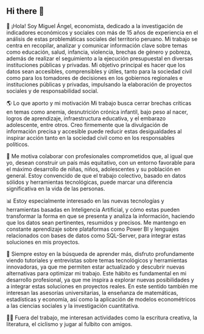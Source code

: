 ## Hi there 👋

👋 ¡Hola! Soy Miguel Ángel, economista, dedicado a la investigación de indicadores económicos y sociales con más de 15 años de experiencia en el análisis de estas problemáticas sociales del territorio peruano. Mi trabajo se centra en recopilar, analizar y comunicar información clave sobre temas como educación, salud, infancia, violencia, brechas de género y pobreza, además de realizar el seguimiento a la ejecución presupuestal en diversas instituciones públicas y privadas. Mi objetivo principal es hacer que los datos sean accesibles, comprensibles y útiles, tanto para la sociedad civil como para los tomadores de decisiones en los gobiernos regionales e instituciones públicas y privadas, impulsando la elaboración de proyectos sociales y de responsabilidad social.

🌎 Lo que aporto y mi motivación
Mi trabajo busca cerrar brechas críticas en temas como anemia, desnutrición crónica infantil, bajo peso al nacer, logros de aprendizaje, infraestructura educativa, y el embarazo adolescente, entre otros. Creo firmemente que la divulgación de información precisa y accesible puede reducir estas desigualdades al inspirar acción tanto en la sociedad civil como en los responsables políticos.

🚀 Me motiva colaborar con profesionales comprometidos que, al igual que yo, desean construir un país más equitativo, con un entorno favorable para el máximo desarrollo de niñas, niños, adolescentes y su población en general. Estoy convencido de que el trabajo colectivo, basado en datos sólidos y herramientas tecnológicas, puede marcar una diferencia significativa en la vida de las personas.

📊 Estoy especialmente interesado en las nuevas tecnologías y herramientas basadas en Inteligencia Artificial, y cómo estas pueden transformar la forma en que se presenta y analiza la información, haciendo que los datos sean pertinentes, resumidos y precisos. Me mantengo en constante aprendizaje sobre plataformas como Power BI y lenguajes relacionados con bases de datos como SQL-Server, para integrar estas soluciones en mis proyectos.

🎥 Siempre estoy en la búsqueda de aprender más, disfruto profundamente viendo tutoriales y entrevistas sobre temas tecnológicos y herramientas innovadoras, ya que me permiten estar actualizado y descubrir nuevas alternativas para optimizar mi trabajo. Este hábito es fundamental en mi desarrollo profesional, ya que me inspira a explorar nuevas posibilidades y a integrar estas soluciones en proyectos reales. En este sentido también me interesan las asesorías universitarias, la enseñanza de matemáticas, estadísticas y economía, así como la aplicación de modelos econométricos a las ciencias sociales y la investigación cuantitativa. 

🏃‍♂️ Fuera del trabajo, me interesan actividades como la escritura creativa, la literatura, el ciclismo y jugar al fulbito con amigos.

<!--
**miguel-mendozag/miguel-mendozag** is a ✨ _special_ ✨ repository because its `README.md` (this file) appears on your GitHub profile.

Here are some ideas to get you started:

- 🔭 I’m currently working on ...
- 🌱 I’m currently learning ...
- 👯 I’m looking to collaborate on ...
- 🤔 I’m looking for help with ...
- 💬 Ask me about ...
- 📫 How to reach me: ...
- 😄 Pronouns: ...
- ⚡ Fun fact: ...
-->
